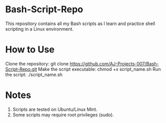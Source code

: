 # Bash-Script-Repo
This repository contains all my Bash scripts as I learn and practice shell scripting in a Linux environment.

# How to Use
Clone the repository: git clone https://github.com/AJ-Projects-007/Bash-Script-Repo.git
Make the script executable: chmod +x script_name.sh
Run the script: ./script_name.sh

# Notes
1. Scripts are tested on Ubuntu/Linux Mint.
2. Some scripts may require root privileges (sudo).
